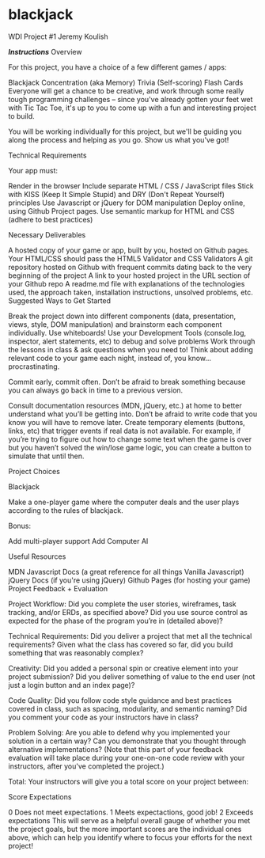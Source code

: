 # blackjack
WDI Project #1
Jeremy Koulish

***Instructions***
Overview

For this project, you have a choice of a few different games / apps:

Blackjack
Concentration (aka Memory)
Trivia (Self-scoring)
Flash Cards
Everyone will get a chance to be creative, and work through some really tough programming challenges – since you've already gotten your feet wet with Tic Tac Toe, it's up to you to come up with a fun and interesting project to build.

You will be working individually for this project, but we'll be guiding you along the process and helping as you go. Show us what you've got!

Technical Requirements

Your app must:

Render in the browser
Include separate HTML / CSS / JavaScript files
Stick with KISS (Keep It Simple Stupid) and DRY (Don't Repeat Yourself) principles
Use Javascript or jQuery for DOM manipulation
Deploy online, using Github Project pages.
Use semantic markup for HTML and CSS (adhere to best practices)

Necessary Deliverables

A hosted copy of your game or app, built by you, hosted on Github pages.
Your HTML/CSS should pass the HTML5 Validator and CSS Validators
A git repository hosted on Github with frequent commits dating back to the very beginning of the project
A link to your hosted project in the URL section of your Github repo
A readme.md file with explanations of the technologies used, the approach taken, installation instructions, unsolved problems, etc.
Suggested Ways to Get Started

Break the project down into different components (data, presentation, views, style, DOM manipulation) and brainstorm each component individually. Use whiteboards!
Use your Development Tools (console.log, inspector, alert statements, etc) to debug and solve problems
Work through the lessons in class & ask questions when you need to! Think about adding relevant code to your game each night, instead of, you know... procrastinating.

Commit early, commit often. Don’t be afraid to break something because you can always go back in time to a previous version.

Consult documentation resources (MDN, jQuery, etc.) at home to better understand what you’ll be getting into.
Don’t be afraid to write code that you know you will have to remove later. Create temporary elements (buttons, links, etc) that trigger events if real data is not available. For example, if you’re trying to figure out how to change some text when the game is over but you haven’t solved the win/lose game logic, you can create a button to simulate that until then.

Project Choices

Blackjack

Make a one-player game where the computer deals and the user plays according to the rules of blackjack.

Bonus:

Add multi-player support
Add Computer AI

Useful Resources

MDN Javascript Docs (a great reference for all things Vanilla Javascript)
jQuery Docs (if you're using jQuery)
Github Pages (for hosting your game)
Project Feedback + Evaluation

Project Workflow: Did you complete the user stories, wireframes, task tracking, and/or ERDs, as specified above? Did you use source control as expected for the phase of the program you’re in (detailed above)?

Technical Requirements: Did you deliver a project that met all the technical requirements? Given what the class has covered so far, did you build something that was reasonably complex?

Creativity: Did you added a personal spin or creative element into your project submission? Did you deliver something of value to the end user (not just a login button and an index page)?

Code Quality: Did you follow code style guidance and best practices covered in class, such as spacing, modularity, and semantic naming? Did you comment your code as your instructors have in class?

Problem Solving: Are you able to defend why you implemented your solution in a certain way? Can you demonstrate that you thought through alternative implementations? (Note that this part of your feedback evaluation will take place during your one-on-one code review with your instructors, after you've completed the project.)

Total: Your instructors will give you a total score on your project between:

Score	Expectations

0	Does not meet expectations.
1	Meets expectactions, good job!
2	Exceeds expectations
This will serve as a helpful overall gauge of whether you met the project goals, but the more important scores are the individual ones above, which can help you identify where to focus your efforts for the next project!

